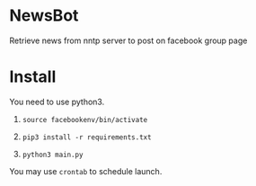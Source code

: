 # NewsBot
Retrieve news from nntp server to post on facebook group page
# Install
You need to use python3.

1. `source facebookenv/bin/activate`

2. `pip3 install -r requirements.txt`

3. `python3 main.py`

You may use `crontab` to schedule launch.

